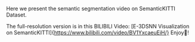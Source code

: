 Here we present the semantic segmentation video on SemanticKITTI Dataset. 

The full-resolution version is in this BILIBILI Video: [E-3DSNN Visualization on SemanticKITTI]{https://www.bilibili.com/video/BV1YxcaeuEiH/}
Enjoy🤗!
